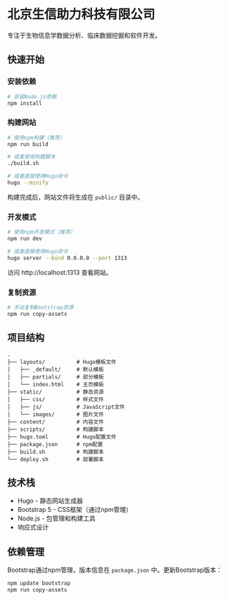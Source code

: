 # 北京生信助力科技有限公司

专注于生物信息学数据分析、临床数据挖掘和软件开发。

## 快速开始

### 安装依赖

```bash
# 安装Node.js依赖
npm install
```

### 构建网站

```bash
# 使用npm构建（推荐）
npm run build

# 或者使用构建脚本
./build.sh

# 或者直接使用Hugo命令
hugo --minify
```

构建完成后，网站文件将生成在 `public/` 目录中。

### 开发模式

```bash
# 使用npm开发模式（推荐）
npm run dev

# 或者直接使用Hugo命令
hugo server --bind 0.0.0.0 --port 1313
```

访问 http://localhost:1313 查看网站。

### 复制资源

```bash
# 手动复制Bootstrap资源
npm run copy-assets
```

## 项目结构

```
.
├── layouts/          # Hugo模板文件
│   ├── _default/     # 默认模板
│   ├── partials/     # 部分模板
│   └── index.html    # 主页模板
├── static/           # 静态资源
│   ├── css/          # 样式文件
│   ├── js/           # JavaScript文件
│   └── images/       # 图片文件
├── content/          # 内容文件
├── scripts/          # 构建脚本
├── hugo.toml         # Hugo配置文件
├── package.json      # npm配置
├── build.sh          # 构建脚本
└── deploy.sh         # 部署脚本
```

## 技术栈

- Hugo - 静态网站生成器
- Bootstrap 5 - CSS框架（通过npm管理）
- Node.js - 包管理和构建工具
- 响应式设计

## 依赖管理

Bootstrap通过npm管理，版本信息在 `package.json` 中。更新Bootstrap版本：

```bash
npm update bootstrap
npm run copy-assets
```
